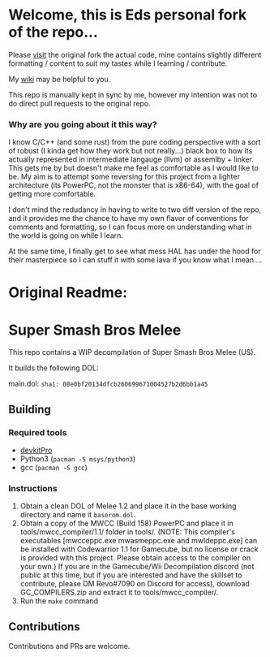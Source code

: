 # Welcome, this is Eds personal fork of the repo...

Please [visit](https://github.com/doldecomp/melee) the original fork the actual code, mine contains slightly different formatting / content to suit my tastes while I learning / contribute.

My [wiki](https://github.com/Ed94/melee/wiki) may be helpful to you.

This repo is manually kept in sync by me, however my intention was not to do direct pull requests to the original repo. 

### Why are you going about it this way?

I know C/C++ (and some rust) from the pure coding perspective with a sort of robust (I kinda get how they work but not really...) black box to how its actually represented in intermediate langauge (llvm) or assemlby + linker. This gets me by but doesn't make me feel as comfortable as I would like to be. My aim is to attempt some reversing for this project from a lighter architecture (its PowerPC, not the monster that is x86-64), with the goal of getting more comfortable. 

I don't mind the redudancy in having to write to two diff version of the repo, and it provides me the chance to have my own flavor of conventions for comments and formatting, so I can focus more on understanding what in the world is going on while I learn.

At the same time, I finally get to see what mess HAL has under the hood for their masterpiece so I can stuff it with some lava if you know what I mean....

# Original Readme:

# Super Smash Bros Melee

This repo contains a WIP decompilation of Super Smash Bros Melee (US).

It builds the following DOL:

main.dol: `sha1: 08e0bf20134dfcb260699671004527b2d6bb1a45`

## Building

### Required tools

* [devkitPro](https://devkitpro.org/wiki/Getting_Started)
* Python3 (`pacman -S msys/python3`)
* gcc (`pacman -S gcc`)

### Instructions

1. Obtain a clean DOL of Melee 1.2 and place it in the base working directory and name it `baserom.dol`.
2. Obtain a copy of the MWCC (Build 158) PowerPC and place it in tools/mwcc_compiler/1.1/ folder in tools/. (NOTE: This compiler's executables [mwcceppc.exe mwasmeppc.exe and mwldeppc.exe] can be installed with Codewarrior 1.1 for Gamecube, but no license or crack is provided with this project. Please obtain access to the compiler on your own.) If you are in the Gamecube/Wii Decompilation discord (not public at this time, but if you are interested and have the skillset to contribute, please DM Revo#7090 on Discord for access), download GC_COMPILERS.zip and extract it to tools/mwcc_compiler/.
3. Run the `make` command

## Contributions

Contributions and PRs are welcome.
